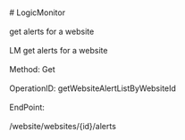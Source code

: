 <br>#     LogicMonitor</br>
<br>get alerts for a website</br>
<br>LM get alerts for a website</br>
<br>Method: Get</br>
<br>OperationID: getWebsiteAlertListByWebsiteId</br>
<br>EndPoint:</br>
<br>/website/websites/{id}/alerts</br>
